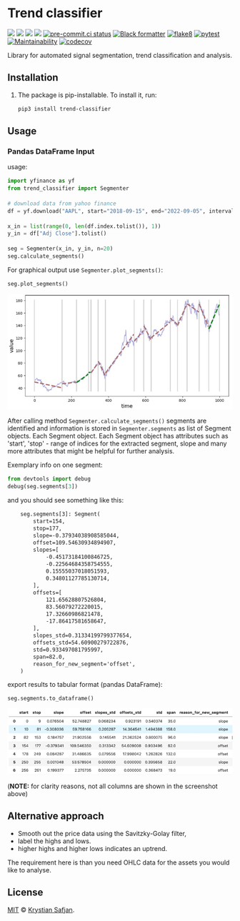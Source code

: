 # Trend classifier
![](https://img.shields.io/pypi/v/trend-classifier.svg)
![](https://img.shields.io/pypi/pyversions/trend-classifier.svg)
![](https://img.shields.io/pypi/l/trend-classifier.svg)
![](https://img.shields.io/pypi/dm/trend-classifier.svg)
[![pre-commit.ci status](https://results.pre-commit.ci/badge/github/izikeros/trend_classifier/main.svg)](https://results.pre-commit.ci/latest/github/izikeros/trend_classifier/main)
[![Black formatter](https://github.com/izikeros/trend_classifier/actions/workflows/black.yml/badge.svg)](https://github.com/izikeros/trend_classifier/actions/workflows/black.yml)
[![flake8](https://github.com/izikeros/trend_classifier/actions/workflows/flake8.yml/badge.svg)](https://github.com/izikeros/trend_classifier/actions/workflows/flake8.yml)
[![pytest](https://github.com/izikeros/trend_classifier/actions/workflows/tests_with_tox.yml/badge.svg)](https://github.com/izikeros/trend_classifier/actions/workflows/pytest.yml)
[![Maintainability](https://api.codeclimate.com/v1/badges/081a20bb8a5201cd8faf/maintainability)](https://codeclimate.com/github/izikeros/trend_classifier/maintainability)
[![codecov](https://codecov.io/gh/izikeros/trend_classifier/graph/badge.svg?token=ZC9GNJEQQ0)](https://codecov.io/gh/izikeros/trend_classifier)

Library for automated signal segmentation, trend classification and analysis.

## Installation

1. The package is pip-installable. To install it, run:

   ```sh
   pip3 install trend-classifier
   ```

## Usage
### Pandas DataFrame Input
usage:
```python
import yfinance as yf
from trend_classifier import Segmenter

# download data from yahoo finance
df = yf.download("AAPL", start="2018-09-15", end="2022-09-05", interval="1d", progress=False)

x_in = list(range(0, len(df.index.tolist()), 1))
y_in = df["Adj Close"].tolist()

seg = Segmenter(x_in, y_in, n=20)
seg.calculate_segments()
```

For graphical output use `Segmenter.plot_segments()`:
```python
seg.plot_segments()
```

![Segmentation example](https://github.com/izikeros/trend_classifier/blob/main/img/screenshoot_1.jpg?raw=true)

After calling method `Segmenter.calculate_segments()` segments are identified and information is stored in `Segmenter.segments` as list of Segment objects. Each Segment object. Each Segment object has attributes such as 'start', 'stop' - range of indices for the extracted segment, slope and many more attributes that might be helpful for further analysis.

Exemplary info on one segment:
```python
from devtools import debug
debug(seg.segments[3])
```
and you should see something like this:
```
    seg.segments[3]: Segment(
        start=154,
        stop=177,
        slope=-0.37934038908585044,
        offset=109.54630934894907,
        slopes=[
            -0.45173184100846725,
            -0.22564684358754555,
            0.15555037018051593,
            0.34801127785130714,
        ],
        offsets=[
            121.65628807526804,
            83.56079272220015,
            17.32660986821478,
            -17.86417581658647,
        ],
        slopes_std=0.31334199799377654,
        offsets_std=54.60900279722876,
        std=0.933497081795997,
        span=82.0,
        reason_for_new_segment='offset',
    )
```
export results to tabular format (pandas DataFrame):
```python
seg.segments.to_dataframe()
```
![](https://github.com/izikeros/trend_classifier/blob/main/img/to_dataframe.jpg?raw=true)

(**NOTE:** for clarity reasons, not all columns are shown in the screenshot above)

## Alternative approach
- Smooth out the price data using the Savitzky-Golay filter,
- label the highs and lows.
- higher highs and higher lows indicates an uptrend.

The requirement here is than you need OHLC data for the assets you would like to analyse.

## License

[MIT](LICENSE) © [Krystian Safjan](https://safjan.com/).
